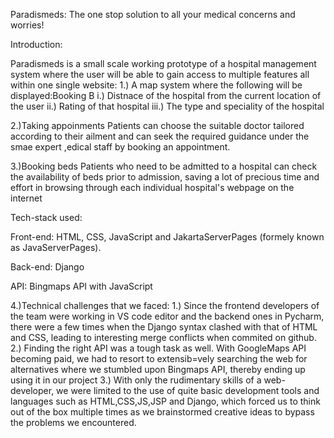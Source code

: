 Paradismeds: The one stop solution to all your medical concerns and worries!

Introduction:

Paradismeds is a small scale working prototype of a hospital management system where the user will be able to gain access to multiple features all within one single website:
1.) A map system where the following will be displayed:Booking B
  i.) Distnace of the hospital from the current location of the user
  ii.) Rating of that hospital
  iii.) The type and speciality of the hospital
  
2.)Taking appoinments
Patients can choose the suitable doctor tailored according to their ailment and can seek the required guidance under the smae expert ,edical staff by booking an appointment.

3.)Booking beds
Patients who need to be admitted to a hospital can check the availability of beds prior to admission, saving a lot of precious time and effort in browsing through each individual hospital's webpage on the internet 

Tech-stack used:

Front-end: HTML, CSS, JavaScript and JakartaServerPages (formely known as JavaServerPages).

Back-end: Django

API: Bingmaps API with JavaScript

4.)Technical challenges that we faced:
1.) Since the frontend developers of the team were working in VS code editor and the backend ones in Pycharm, there were a few times when the Django syntax clashed with that of HTML and CSS, leading to interesting merge conflicts when commited on github.
2.) Finding the right API was a tough task as well. With GoogleMaps API becoming paid, we had to resort to extensib=vely searching the web for alternatives where we stumbled upon Bingmaps API, thereby ending up using it in our project
3.) With only the rudimentary skills of a web-developer, we were limited to the use of quite basic development tools and languages such as HTML,CSS,JS,JSP and Django, which forced us to think out of the box multiple times as we brainstormed creative ideas to bypass the problems we encountered. 

